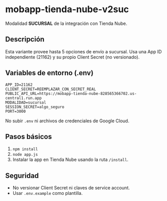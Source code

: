 # mobapp-tienda-nube-v2suc

Modalidad **SUCURSAL** de la integración con Tienda Nube.

## Descripción
Esta variante provee hasta 5 opciones de envío a sucursal. Usa una App ID independiente (21162) y su propio Client Secret (no versionado).

## Variables de entorno (.env)
```
APP_ID=21162
CLIENT_SECRET=REEMPLAZAR_CON_SECRET_REAL
PUBLIC_API_URL=https://mobapp-tienda-nube-828565366702.us-central1.run.app
MODALIDAD=sucursal
SESSION_SECRET=algo_seguro
PORT=3000
```

No subir `.env` ni archivos de credenciales de Google Cloud.

## Pasos básicos
1. `npm install`
2. `node app.js`
3. Instalar la app en Tienda Nube usando la ruta `/install`.

## Seguridad
- No versionar Client Secret ni claves de service account.
- Usar `.env.example` como plantilla.
